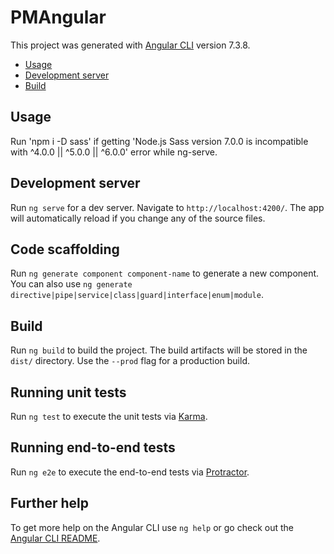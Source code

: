 # PMAngular

This project was generated with [Angular CLI](https://github.com/angular/angular-cli) version 7.3.8.

<!-- toc -->
* [Usage](#usage)
* [Development server](#devserver)
* [Build](#build)

## Usage
<!-- usage -->
Run 'npm i -D sass' if getting 'Node.js Sass version 7.0.0 is incompatible with ^4.0.0 || ^5.0.0 || ^6.0.0' error while ng-serve.

## Development server <a name="devserver"></a>

Run `ng serve` for a dev server. Navigate to `http://localhost:4200/`. The app will automatically reload if you change any of the source files.

## Code scaffolding

Run `ng generate component component-name` to generate a new component. You can also use `ng generate directive|pipe|service|class|guard|interface|enum|module`.

## Build

Run `ng build` to build the project. The build artifacts will be stored in the `dist/` directory. Use the `--prod` flag for a production build.

## Running unit tests

Run `ng test` to execute the unit tests via [Karma](https://karma-runner.github.io).

## Running end-to-end tests

Run `ng e2e` to execute the end-to-end tests via [Protractor](http://www.protractortest.org/).

## Further help

To get more help on the Angular CLI use `ng help` or go check out the [Angular CLI README](https://github.com/angular/angular-cli/blob/master/README.md).

